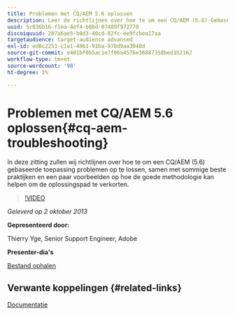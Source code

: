 ```yaml
---
title: Problemen met CQ/AEM 5.6 oplossen
description: Leer de richtlijnen over hoe te om een CQ/AEM (5.6)-Gebaseerde toepassing problemen op te lossen, samen met sommige beste praktijken en een paar voorbeelden op hoe de goede methodologie kan helpen de oplossingspad verkorten.
uuid: 5c036b16-f1ea-4ef4-b0bd-07489f972770
discoiquuid: 207a6ae5-b8d3-40cd-82fc-ee9fcbea17aa
targetaudience: target-audience advanced
exl-id: ed8c2251-c1e1-49b1-91ba-978d9aa3040d
source-git-commit: e401bf0b5ac1e7f06a4576e36887358bed352162
workflow-type: tm+mt
source-wordcount: '98'
ht-degree: 1%

---
```


# Problemen met CQ/AEM 5.6 oplossen{#cq-aem-troubleshooting}

In deze zitting zullen wij richtlijnen over hoe te om een CQ/AEM (5.6) gebaseerde toepassing problemen op te lossen, samen met sommige beste praktijken en een paar voorbeelden op hoe de goede methodologie kan helpen om de oplossingspad te verkorten.

>[!VIDEO](https://video.tv.adobe.com/v/19571/?quality=9)

*Geleverd op 2 oktober 2013*

**Gepresenteerd door:**

Thierry Yge, Senior Support Engineer, Adobe

**Presenter-dia&#39;s**

[Bestand ophalen](assets/gems-cq-troubleshoot-ppt-2.pdf)

## Verwante koppelingen {#related-links}

[Documentatie](https://docs.adobe.com/docs/en/cq/current/howto/troubleshoot.html)

